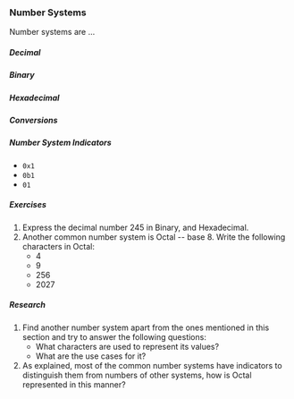 ### Number Systems

Number systems are ...

##### Decimal
##### Binary
##### Hexadecimal
##### Conversions
##### Number System Indicators
- `0x1`
- `0b1`
- `01`
##### Exercises
1. Express the decimal number 245 in Binary, and Hexadecimal.
2. Another common number system is Octal -- base 8. Write the following characters in Octal:
    - 4
    - 9
    - 256
    - 2027
##### Research
1. Find another number system apart from the ones mentioned in this section and try to answer the following questions: 
    - What characters are used to represent its values? 
    - What are the use cases for it? 
2. As explained, most of the common number systems have indicators to distinguish them from numbers of other systems, how is Octal represented in this manner?
